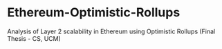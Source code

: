 # Ethereum-Optimistic-Rollups
Analysis of Layer 2 scalability in Ethereum using Optimistic Rollups (Final Thesis - CS, UCM)
